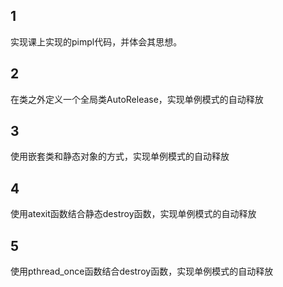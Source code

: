 ## 1
实现课上实现的pimpl代码，并体会其思想。




## 2
在类之外定义一个全局类AutoRelease，实现单例模式的自动释放




## 3
使用嵌套类和静态对象的方式，实现单例模式的自动释放



## 4
使用atexit函数结合静态destroy函数，实现单例模式的自动释放



## 5
使用pthread_once函数结合destroy函数，实现单例模式的自动释放